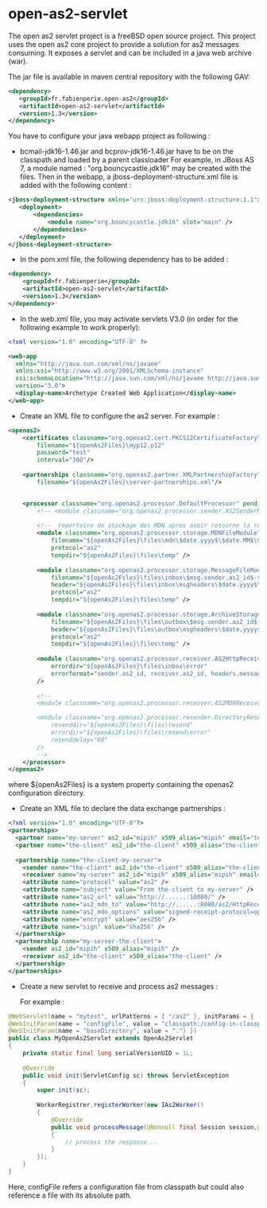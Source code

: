 # open-as2-servlet
The open as2 servlet project is a freeBSD open source project.
This project uses the open as2 core project to provide a solution for as2 messages consuming. It exposes a servlet and can be included in a java web archive (war).

The jar file is available in maven central repository with the following GAV:

```xml
<dependency>
   <groupId>fr.fabienperie.open-as2</groupId>
   <artifactId>open-as2-servlet</artifactId>
   <version>1.3</version>
</dependency>
```

You have to configure your java webapp project as following :

 - bcmail-jdk16-1.46.jar and bcprov-jdk16-1.46.jar have to be on the classpath and loaded by a parent classloader
	For example, in JBoss AS 7, a module named : "org.bouncycastle.jdk16" may be created with the files.
	Then in the webapp, a jboss-deployment-structure.xml file is added with the following content :

 ```xml
<jboss-deployment-structure xmlns="urn:jboss:deployment-structure:1.1">
    <deployment>
        <dependencies>
            <module name="org.bouncycastle.jdk16" slot="main" />
        </dependencies>
    </deployment>
</jboss-deployment-structure>
```

 - In the pom.xml file, the following dependency has to be added :
```xml
<dependency>
    <groupId>fr.fabienperie</groupId>
    <artifactId>open-as2-servlet</artifactId>
    <version>1.3</version>
</dependency>
```


 - In the web.xml file, you may activate servlets V3.0 (in order for the following example to work properly):

```xml
<?xml version="1.0" encoding="UTF-8" ?>

<web-app 
  xmlns="http://java.sun.com/xml/ns/javaee"
  xmlns:xsi="http://www.w3.org/2001/XMLSchema-instance"
  xsi:schemaLocation="http://java.sun.com/xml/ns/javaee http://java.sun.com/xml/ns/javaee/web-app_3_0.xsd"
  version="3.0">
  <display-name>Archetype Created Web Application</display-name>
</web-app>
```

 - Create an XML file to configure the as2 server. 
	For example :

```xml
<openas2>
    <certificates classname="org.openas2.cert.PKCS12CertificateFactory"
        filename="${openAs2Files}\myp12.p12"
        password="test"
        interval="300"/>        
        
    <partnerships classname="org.openas2.partner.XMLPartnershipFactory"
        filename="${openAs2Files}\server-partnerships.xml"/>


    <processor classname="org.openas2.processor.DefaultProcessor" pendingMDN="${openAs2Files}/files/pendingMDN3" pendingMDNinfo="${openAs2Files}/files/pendinginfoMDN3">
        <!-- <module classname="org.openas2.processor.sender.AS2SenderModule"></module> -->
        
        <!--  repertoire de stockage des MDN apres avoir retourne la reponse au client.  -->
        <module classname="org.openas2.processor.storage.MDNFileModule"
            filename="${openAs2Files}\files\mdn\$date.yyyy$\$date.MM$\$mdn.msg.sender.as2_id$-$mdn.msg.receiver.as2_id$-$mdn.msg.headers.message-id$"           
            protocol="as2"
            tempdir="${openAs2Files}\files\temp" />
            
        <module classname="org.openas2.processor.storage.MessageFileModule"
            filename="${openAs2Files}\files\inbox\$msg.sender.as2_id$-$msg.receiver.as2_id$-$msg.headers.message-id$"
            header="${openAs2Files}\files\inbox\msgheaders\$date.yyyy$\$date.MM$\$msg.sender.as2_id$-$msg.receiver.as2_id$-$msg.headers.message-id$"        
            protocol="as2"
            tempdir="${openAs2Files}\files\temp" />
            
        <module classname="org.openas2.processor.storage.ArchiveStorageModule"
            filename="${openAs2Files}\files\outbox\$msg.sender.as2_id$-$msg.receiver.as2_id$-$msg.headers.message-id$"
            header="${openAs2Files}\files\outbox\msgheaders\$date.yyyy$\$date.MM$\$msg.sender.as2_id$-$msg.receiver.as2_id$-$msg.headers.message-id$"        
            protocol="as2"
            tempdir="${openAs2Files}\files\temp" />     
            
        <module classname="org.openas2.processor.receiver.AS2HttpReceiverModule"    
            errordir="${openAs2Files}\files\inbox\error"
            errorformat="sender.as2_id, receiver.as2_id, headers.message-id"
        />              
        
        <!-- 
        <module classname="org.openas2.processor.receiver.AS2MDNReceiverModule" port="10081" />

        <module classname="org.openas2.processor.resender.DirectoryResenderModule"
            resenddir="${openAs2Files}\files\resend"
            errordir="${openAs2Files}\files\resend\error"
            resenddelay="60"
        />  
        -->     
    </processor>
</openas2>
```
where ${openAs2Files} is a system property containing the openas2 configuration directory.


 - Create an XML file to declare the data exchange partnerships :

```xml
<?xml version="1.0" encoding="UTF-8"?>
<partnerships>
  <partner name="my-server" as2_id="mipih" x509_alias="mipih" email="test-server@gmail.com" />
  <partner name="the-client" as2_id="the-client" x509_alias="the-client" email="test-client@gmail.com" />
  
  <partnership name="the-client-my-server">
    <sender name="the-client" as2_id="the-client" x509_alias="the-client" email="test-client@gmail.com" />
    <receiver name="my-server" as2_id="mipih" x509_alias="mipih" email="test-server@gmail.com" />
    <attribute name="protocol" value="as2" />
    <attribute name="subject" value="From the-client to my-server" />
    <attribute name="as2_url" value="http://......:10080/" />
    <attribute name="as2_mdn_to" value="http://......:8080/as2/HttpReceiver" />
    <attribute name="as2_mdn_options" value="signed-receipt-protocol=optional, pkcs7-signature; signed-receipt-micalg=optional, sha1" />
    <attribute name="encrypt" value="aes256" />
    <attribute name="sign" value="sha256" />
  </partnership>
  <partnership name="my-server-the-client">
    <sender as2_id="mipih" x509_alias="mipih" />
    <receiver as2_id="the-client" x509_alias="the-client" />
  </partnership>
</partnerships>
```


 - Create a new servlet to receive and process as2 messages :
	
	For example : 

```java
@WebServlet(name = "mytest", urlPatterns = { "/as2" }, initParams = {
@WebInitParam(name = "configFile", value = "classpath:/config-in-classpath.xml"),
@WebInitParam(name = "baseDirectory", value = ".") })
public class MyOpenAs2Servlet extends OpenAs2Servlet
{
    private static final long serialVersionUID = 1L;
    
    @Override
    public void init(ServletConfig sc) throws ServletException
    {
        super.init(sc);
        
        WorkerRegistrer.registerWorker(new IAs2Worker()
        {
            @Override
            public void processMessage(@Nonnull final Session session,@Nonnull final AS2Message msg)
            {
                // process the response...
            }
        });
    }
}
```
	

Here, configFile refers a configuration file from classpath but could also reference a file with its absolute path.
